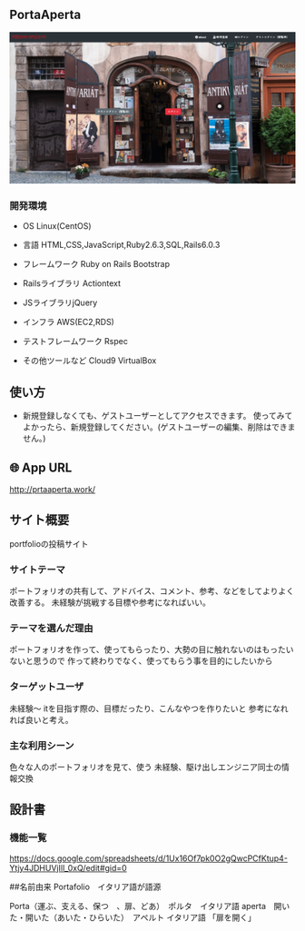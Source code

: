 
## PortaAperta
![サンプル](readme.png)

### 開発環境
- OS
Linux(CentOS)

- 言語
HTML,CSS,JavaScript,Ruby2.6.3,SQL,Rails6.0.3

- フレームワーク
Ruby on Rails
Bootstrap

- Railsライブラリ
Actiontext

- JSライブラリjQuery

- インフラ
AWS(EC2,RDS)

- テストフレームワーク
Rspec
- その他ツールなど
Cloud9
VirtualBox

## 使い方

- 新規登録しなくても、ゲストユーザーとしてアクセスできます。
使ってみてよかったら、新規登録してください。(ゲストユーザーの編集、削除はできません。)
## 🌐 App URL
http://prtaaperta.work/


## サイト概要
portfolioの投稿サイト

### サイトテーマ
ポートフォリオの共有して、アドバイス、コメント、参考、などをしてよりよく改善する。
未経験が挑戦する目標や参考になればいい。

### テーマを選んだ理由
ポートフォリオを作って、使ってもらったり、大勢の目に触れないのはもったいないと思うので
作って終わりでなく、使ってもらう事を目的にしたいから
### ターゲットユーザ
未経験〜
itを目指す際の、目標だったり、こんなやつを作りたいと
参考になれれば良いと考え。

### 主な利用シーン
色々な人のポートフォリオを見て、使う
未経験、駆け出しエンジニア同士の情報交換
## 設計書

### 機能一覧
https://docs.google.com/spreadsheets/d/1Ux16Of7pk0O2gQwcPCfKtup4-Ytjy4JDHUVjIll_0xQ/edit#gid=0


##名前由来
Portafolio　イタリア語が語源

Porta（運ぶ、支える、保つ　、扉、どあ）　ポルタ　イタリア語
aperta　開いた・開いた（あいた・ひらいた）　アペルト イタリア語
「扉を開く」
